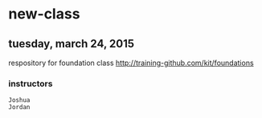 # new-class
## tuesday, march 24, 2015

respository for foundation class http://training-github.com/kit/foundations

### instructors
    Joshua
    Jordan
    
